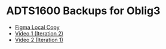 # ADTS1600 Backups for Oblig3
- [Figma Local Copy](https://github.com/s364673/adts1600-oblig3-backups/blob/main/ADTS1600%20Oblig%203%20Digital%20Interface.fig)
- [Video 1 (Iteration 2)](https://github.com/s364673/adts1600-oblig3-backups/blob/main/Digital%20Interface%20Video%201.mkv)
- [Video 2 (Iteration 1)](https://github.com/s364673/adts1600-oblig3-backups/blob/main/Digital%20Interface%20Video%202.mkv)
